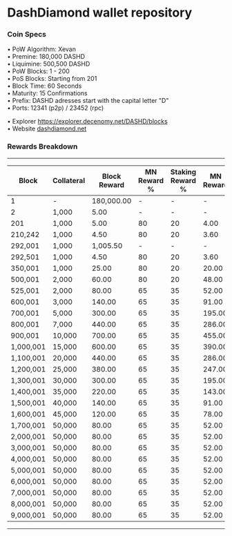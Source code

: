 DashDiamond wallet repository
=====================================

### Coin Specs

• PoW Algorithm: Xevan    
• Premine: 180,000 DASHD   
• Liquimine: 500,500 DASHD    
• PoW Blocks: 1 - 200    
• PoS Blocks: Starting from 201   
• Block Time: 60 Seconds    
• Maturity: 15 Confirmations  
• Prefix: DASHD adresses start with the capital letter "D"  
• Ports: 12341 (p2p) / 23452 (rpc)

• Explorer https://explorer.decenomy.net/DASHD/blocks  
• Website [dashdiamond.net](https://dashdiamond.net)

### Rewards Breakdown
---

| Block     | Collateral | Block Reward | MN Reward % | Staking Reward % | MN Reward | Staker Reward | roi 40%   | roi 50%   | roi 60%   | roi 70%   | coin supply |
|-----------|------------|--------------|-------------|------------------|-----------|---------------|-----------|-----------|-----------|-----------|-------------|
| 1         | \-         | 180,000.00   | \-          | \-               | \-        | \-            | \-        | \-        | \-        | \-        | 180K        |
| 2         | 1,000      | 5.00         | \-          | \-               | \-        | \-            | \-        | \-        | \-        | \-        | 180K        |
| 201       | 1,000      | 5.00         | 80          | 20               | 4.00      | 1.00          | 2,903.87  | 2,323.09  | 1,935.91  | 1,659.35  | 181K        |
| 210,242   | 1,000      | 4.50         | 80          | 20               | 3.60      | 0.90          | 384.21    | 307.37    | 256.14    | 219.55    | 1M          |
| 292,001   | 1,000      | 1,005.50     | \-          | \-               | \-        | 4.50          | \-        | \-        | \-        | \-        | 2M          |
| 292,501   | 1,000      | 4.50         | 80          | 20               | 3.60      | 0.90          | 225.06    | 180.05    | 150.04    | 128.60    | 2M          |
| 350,001   | 1,000      | 25.00        | 80          | 20               | 20.00     | 5.00          | 1,113.26  | 890.61    | 742.17    | 636.15    | 2M          |
| 500,001   | 2,000      | 60.00        | 80          | 20               | 48.00     | 12.00         | 1,032.16  | 825.73    | 688.11    | 589.81    | 6M          |
| 525,001   | 2,000      | 80.00        | 65          | 35               | 52.00     | 28.00         | 897.79    | 718.23    | 598.53    | 513.02    | 8M          |
| 600,001   | 3,000      | 140.00       | 65          | 35               | 91.00     | 49.00         | 878.53    | 702.82    | 585.68    | 502.01    | 14M         |
| 700,001   | 5,000      | 300.00       | 65          | 35               | 195.00    | 105.00        | 928.00    | 742.40    | 618.67    | 530.29    | 28M         |
| 800,001   | 7,000      | 440.00       | 65          | 35               | 286.00    | 154.00        | 652.31    | 521.85    | 434.87    | 372.75    | 58M         |
| 900,001   | 10,000     | 700.00       | 65          | 35               | 455.00    | 245.00        | 588.39    | 470.71    | 392.26    | 336.22    | 102M        |
| 1,000,001 | 15,000     | 600.00       | 65          | 35               | 390.00    | 210.00        | 298.62    | 238.89    | 199.08    | 170.64    | 172M        |
| 1,100,001 | 20,000     | 440.00       | 65          | 35               | 286.00    | 154.00        | 162.26    | 129.81    | 108.17    | 92.72     | 232M        |
| 1,200,001 | 25,000     | 380.00       | 65          | 35               | 247.00    | 133.00        | 117.76    | 94.21     | 78.51     | 67.29     | 276M        |
| 1,300,001 | 30,000     | 300.00       | 65          | 35               | 195.00    | 105.00        | 81.70     | 65.36     | 54.47     | 46.69     | 314M        |
| 1,400,001 | 35,000     | 220.00       | 65          | 35               | 143.00    | 77.00         | 54.68     | 43.75     | 36.46     | 31.25     | 344M        |
| 1,500,001 | 40,000     | 140.00       | 65          | 35               | 91.00     | 49.00         | 32.71     | 26.16     | 21.80     | 18.69     | 366M        |
| 1,600,001 | 45,000     | 120.00       | 65          | 35               | 78.00     | 42.00         | 27.00     | 21.60     | 18.00     | 15.43     | 380M        |
| 1,700,001 | 50,000     | 80.00        | 65          | 35               | 52.00     | 28.00         | 17.45     | 13.96     | 11.63     | 9.97      | 392M        |
| 2,000,001 | 50,000     | 80.00        | 65          | 35               | 52.00     | 28.00         | 16.44     | 13.15     | 10.96     | 9.39      | 416M        |
| 3,000,001 | 50,000     | 80.00        | 65          | 35               | 52.00     | 28.00         | 13.79     | 11.03     | 9.19      | 7.88      | 496M        |
| 4,000,001 | 50,000     | 80.00        | 65          | 35               | 52.00     | 28.00         | 11.87     | 9.50      | 7.91      | 6.78      | 576M        |
| 5,000,001 | 50,000     | 80.00        | 65          | 35               | 52.00     | 28.00         | 10.42     | 8.34      | 6.95      | 5.96      | 656M        |
| 6,000,001 | 50,000     | 80.00        | 65          | 35               | 52.00     | 28.00         | 9.29      | 7.43      | 6.19      | 5.31      | 736M        |
| 7,000,001 | 50,000     | 80.00        | 65          | 35               | 52.00     | 28.00         | 8.38      | 6.70      | 5.59      | 4.79      | 816M        |
| 8,000,001 | 50,000     | 80.00        | 65          | 35               | 52.00     | 28.00         | 7.63      | 6.10      | 5.09      | 4.36      | 896M        |
| 9,000,001 | 50,000     | 80.00        | 65          | 35               | 52.00     | 28.00         | 7.00      | 5.60      | 4.67      | 4.00      | 976M        |

---
